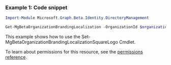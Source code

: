 ### Example 1: Code snippet

```powershell
Import-Module Microsoft.Graph.Beta.Identity.DirectoryManagement

Get-MgBetaOrganizationBrandingLocalization -OrganizationId $organizationId
```
This example shows how to use the Set-MgBetaOrganizationBrandingLocalizationSquareLogo Cmdlet.

To learn about permissions for this resource, see the [permissions reference](/graph/permissions-reference).

